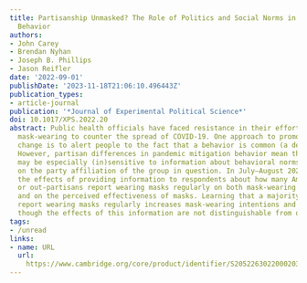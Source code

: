 ```yaml
---
title: Partisanship Unmasked? The Role of Politics and Social Norms in COVID-19 Mask-Wearing
  Behavior
authors:
- John Carey
- Brendan Nyhan
- Joseph B. Phillips
- Jason Reifler
date: '2022-09-01'
publishDate: '2023-11-18T21:06:10.496443Z'
publication_types:
- article-journal
publication: '*Journal of Experimental Political Science*'
doi: 10.1017/XPS.2022.20
abstract: Public health officials have faced resistance in their efforts to promote
  mask-wearing to counter the spread of COVID-19. One approach to promoting behavior
  change is to alert people to the fact that a behavior is common (a descriptive norm).
  However, partisan differences in pandemic mitigation behavior mean that Americans
  may be especially (in)sensitive to information about behavioral norms depending
  on the party affiliation of the group in question. In July–August 2020, we tested
  the effects of providing information to respondents about how many Americans, co-partisans,
  or out-partisans report wearing masks regularly on both mask-wearing intentions
  and on the perceived effectiveness of masks. Learning that a majority of Americans
  report wearing masks regularly increases mask-wearing intentions and perceived effectiveness,
  though the effects of this information are not distinguishable from other treatments.
tags:
- /unread
links:
- name: URL
  url: 
    https://www.cambridge.org/core/product/identifier/S2052263022000203/type/journal_article
---
```

